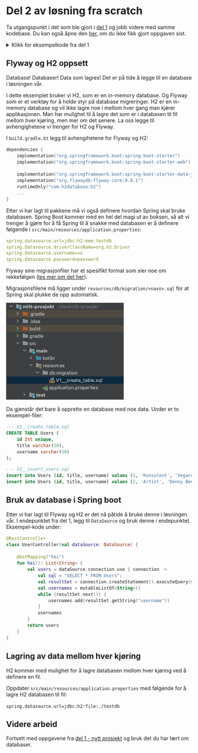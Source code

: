 # Del 2 av løsning fra scratch 

Ta utgangspunkt i det som ble gjort i [del 1](../del_0/nytt-prosjekt.md) og jobb videre med samme kodebase.
Du kan også åpne den [her](./DatabaseIntegrasjon), om du ikke fikk gjort oppgaven sist.


<details>
  <summary>Klikk for eksempelkode fra del 1</summary>
  <p>

```kotlin
package org.vegard.mittprosjekt

import org.springframework.boot.autoconfigure.SpringBootApplication
import org.springframework.boot.runApplication
import org.springframework.context.annotation.Configuration
import org.springframework.scheduling.annotation.EnableScheduling
import org.springframework.scheduling.annotation.Scheduled
import org.springframework.web.bind.annotation.GetMapping
import org.springframework.web.bind.annotation.RestController

@SpringBootApplication
class MittProsjektApplication

fun main(args: Array<String>) {
    runApplication<MittProsjektApplication>(*args)
}

@RestController
class UserController {

    @GetMapping("hei")
    fun hei() = "hei"
}

@Configuration
@EnableScheduling
class JobConfig {

    @Scheduled(fixedDelay = 2000, initialDelay = 500)
    fun letsGo() {
        println("Hei")
    }
}
```
  </p>
</details>


## Flyway og H2 oppsett

Database! Databaser! Data som lagres! Det er på tide å legge til en database i løsningen vår.

I dette eksemplet bruker vi H2, som er en in-memory database. Og Flyway som er et verktøy for
å holde styr på database migreringer. H2 er en in-memory database og
vil ikke lagre noe i mellom hver gang man kjører applikasjonen. Man har mulighet til å lagre
det som er i databasen til fil mellom hver kjøring, men mer om det senere. La oss legge til avhengighetene vi trenger
for H2 og Flyway.

I `build.gradle.kt` legg til avhengihetene for Flyway og H2:

```kotlin
dependencies {
    implementation("org.springframework.boot:spring-boot-starter")
    implementation("org.springframework.boot:spring-boot-starter-web")
    
    implementation("org.springframework.boot:spring-boot-starter-data-jpa")
    implementation("org.flywaydb:flyway-core:9.8.1")
    runtimeOnly("com.h2database:h2")
    ...
}
```

Etter vi har lagt til pakkene må vi også definere hvordan Spring skal bruke databasen.
Spring Boot kommer med en hel del magi ut av boksen, så alt vi trenger å gjøre
for å få Spring til å snakke med databasen er å definere følgende i `src/main/resources/application.properties`:


```yaml
spring.datasource.url=jdbc:h2:mem:testdb
spring.datasource.driverClassName=org.h2.Driver
spring.datasource.username=sa
spring.datasource.password=password
```

Flyway sine migrasjonfiler har et spesifikt format som sier noe om rekkefølgen 
([les mer om det her](https://flywaydb.org/documentation/concepts/migrations.html#naming)).

Migrasjonsfilene må ligger under `resources/db/migration/<navn>.sql` for at Spring skal plukke de opp
automatisk.

![flyway-location](./../img/nytt-prosjekt/flyway-location.png)

Da gjenstår det bare å opprette en database med noe data. Under er to eksempel-filer:

```sql
--- V1__create_table.sql
CREATE TABLE Users (
    id Int unique,
    title varchar(50),
    username varchar(50)
);
```

```sql
--- V2__insert_users.sql
insert into Users (id, title, username) values (1, 'Konsulent', 'Vegard');
insert into Users (id, title, username) values (2, 'Artist', 'Donny Benet');
```

## Bruk av database i Spring boot

Etter vi har lagt til Flyway og H2 er det nå påtide å bruke denne i løsningen vår.
I endepunktet fra del 1, legg til `DataSource` og bruk denne i endepunktet.
Eksempel-kode under:


```kotlin
@RestController
class UserController(val dataSource: DataSource) {

    @GetMapping("hei")
    fun hei(): List<String> {
        val users = dataSource.connection.use { connection ->
            val sql = "SELECT * FROM Users";
            val resultSet = connection.createStatement().executeQuery(sql)
            val usernames = mutableListOf<String>()
            while (resultSet.next()) {
                usernames.add(resultSet.getString("username"))
            }
            usernames
        }
        return users
    }
}
```

## Lagring av data mellom hver kjøring

H2 kommer med mulighet for å lagre databasen mellom hver kjøring ved å definere en fil.

Oppdater `src/main/resources/application.properties` med følgende for å lagre H2 databasen til fil:

`spring.datasource.url=jdbc:h2:file:./testdb`


## Videre arbeid

Fortsett med oppgavene fra [del 1 - nytt prosjekt](../del_0/nytt-prosjekt.md) og bruk det du har lært om databaser.
